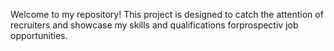 Welcome to my repository! This project is designed to catch the attention of recruiters and showcase my skills and qualifications forprospectiv job opportunities.

